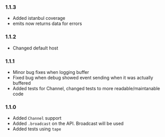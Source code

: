 ### 1.1.3

- Added istanbul coverage
- emits now returns data for errors

### 1.1.2

- Changed default host

### 1.1.1

- Minor bug fixes when logging buffer
- Fixed bug when debug showed event sending when it was actually buffered
- Added tests for Channel, changed tests to more readable/maintanable code

### 1.1.0

- Added ```Channel``` support
- Added ```.broadcast``` on the API. Broadcast will be used
- Added tests using ```tape```